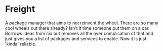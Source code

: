 # Freight

A package manager that aims to not reinvent the wheel. There are so many cool
wheels out there already? Isn't it time someone put them on a car. Borrows ideas
from nix but removes all the over complication of that and just gives you a list
of packages and services to enable. Now it is just 'kinda' reliable.
